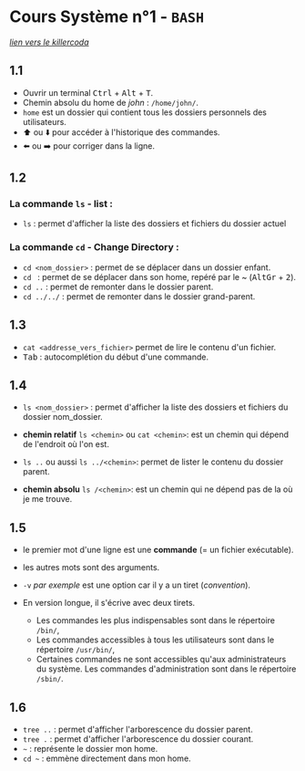 # Cours Système n°1 - `BASH`

*[lien vers le killercoda](https://killercoda.com/emelin)*  

## 1.1
- Ouvrir un terminal <kbd>Ctrl</kbd> + <kbd>Alt</kbd> + <kbd>T</kbd>.
- Chemin absolu du home de *john* : `/home/john/`.
- `home` est un dossier qui contient tous les dossiers personnels des utilisateurs.
-  ⬆️ ou ⬇️ pour accéder à l'historique des commandes.
-  ⬅️ ou ➡️ pour corriger dans la ligne.

## 1.2

### La commande `ls` - list :
- `ls` : permet d'afficher la liste des dossiers et fichiers du dossier actuel

### La commande `cd` - Change Directory :
- `cd <nom_dossier>` : permet de se déplacer dans un dossier enfant.
- `cd ` : permet de se déplacer dans son home, repéré par le ~ (<kbd>AltGr</kbd> + <kbd>2</kbd>).
- `cd ..` : permet de remonter dans le dossier parent.
- `cd ../../` : permet de remonter dans le dossier grand-parent.

## 1.3
- `cat <addresse_vers_fichier>` permet de lire le contenu d'un fichier.
- <kbd>Tab</kbd> : autocomplétion du début d'une commande.

## 1.4
- `ls <nom_dossier>` : permet d'afficher la liste des dossiers et fichiers du dossier nom_dossier.
- **chemin relatif** `ls <chemin>` ou `cat <chemin>`: est un chemin qui dépend de l'endroit où l'on est.
- `ls ..` ou aussi `ls ../<chemin>`: permet de lister le contenu du dossier parent.

- **chemin absolu** `ls /<chemin>`: est un chemin qui ne dépend pas de la où je me trouve.

## 1.5
- le premier mot d'une ligne est une **commande** (= un fichier exécutable).
- les autres mots sont des arguments.
- `-v` *par exemple* est une option car il y a un tiret (*convention*).
- En version longue, il s'écrive avec deux tirets.

  * Les commandes les plus indispensables sont dans le répertoire `/bin/`,
  * Les commandes accessibles à tous les utilisateurs sont dans le répertoire `/usr/bin/`,
  * Certaines commandes ne sont accessibles qu'aux administrateurs du système. Les commandes d'administration sont dans le répertoire `/sbin/`.
 
 ## 1.6
 - `tree ..` : permet d'afficher l'arborescence du dossier parent.
 - `tree .` : permet d'afficher l'arborescence du dossier courant.
 - `~` : représente le dossier mon home.
 - `cd ~` : emmène directement dans mon home.